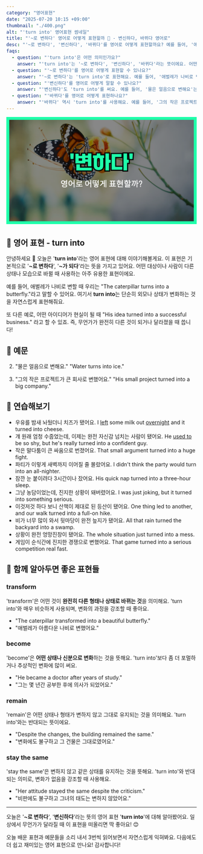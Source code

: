```yaml
---
category: "영어표현"
date: "2025-07-20 10:15 +09:00"
thumbnail: "./400.png"
alt: "'turn into' 영어표현 썸네일"
title: "'~로 변하다' 영어로 어떻게 표현할까 🐛 - 변신하다, 바뀌다 영어로"
desc: "'~로 변하다', '변신하다', '바뀌다'를 영어로 어떻게 표현할까요? 예를 들어, '애벌레가 나비로 변하다', '작은 프로젝트가 큰 회사로 바뀌다' 등을 영어로 표현하는 법을 배워봅시다. 다양한 예문을 통해서 연습하고 본인의 표현으로 만들어 보세요."
faqs:
  - question: "'turn into'은 어떤 의미인가요?"
    answer: "'turn into'는 '~로 변하다', '변신하다', '바뀌다'라는 뜻이에요. 어떤 대상이나 사람이 다른 상태나 모습으로 변화할 때 사용해요."
  - question: "'~로 변하다'를 영어로 어떻게 표현할 수 있나요?"
    answer: "'~로 변하다'는 'turn into'로 표현해요. 예를 들어, '애벌레가 나비로 변하다'는 'The caterpillar turns into a butterfly.'라고 말해요."
  - question: "'변신하다'를 영어로 어떻게 말할 수 있나요?"
    answer: "'변신하다'도 'turn into'를 써요. 예를 들어, '물은 얼음으로 변해요'는 'Water turns into ice.'라고 표현해요."
  - question: "'바뀌다'를 영어로 어떻게 표현하나요?"
    answer: "'바뀌다' 역시 'turn into'를 사용해요. 예를 들어, '그의 작은 프로젝트가 큰 회사로 바뀌었어요'는 'His small project turned into a big company.'라고 해요."
---
```


!['turn into' 영어표현](./400.png)

## 🌟 영어 표현 - turn into

안녕하세요 👋 오늘은 '**turn into**'라는 영어 표현에 대해 이야기해볼게요. 이 표현은 기본적으로 '**~로 변하다**', '**~가 되다**'라는 뜻을 가지고 있어요. 어떤 대상이나 사람이 다른 상태나 모습으로 바뀔 때 사용하는 아주 유용한 표현이에요.

예를 들어, 애벌레가 나비로 변할 때 우리는 "The caterpillar turns into a butterfly."라고 말할 수 있어요. 여기서 **turn into**는 단순히 외모나 상태가 변화하는 것을 자연스럽게 표현해줘요.

또 다른 예로, 어떤 아이디어가 현실이 될 때 "His idea turned into a successful business." 라고 할 수 있죠. 즉, 무언가가 완전히 다른 것이 되거나 달라졌을 때 씁니다!

## 📖 예문

2. "물은 얼음으로 변해요."
   "Water turns into ice."

3. "그의 작은 프로젝트가 큰 회사로 변했어요."
   "His small project turned into a big company."

## 💬 연습해보기

<ul data-interactive-list>

  <li data-interactive-item>
    <span data-toggler>우유를 밤새 놔뒀더니 치즈가 됐어요.</span>
    <span data-answer>I <a href="/blog/in-english/402.leave/">left</a> some milk out <a href="/blog/in-english/134.overnight/">overnight</a> and it turned into cheese.</span>
  </li>

  <li data-interactive-item>
    <span data-toggler>걔 원래 엄청 수줍었는데, 이제는 완전 자신감 넘치는 사람이 됐어요.</span>
    <span data-answer>He <a href="/blog/in-english/143.used-to/">used to</a> be so shy, but he's really turned into a confident guy.</span>
  </li>

  <li data-interactive-item>
    <span data-toggler>작은 말다툼이 큰 싸움으로 번졌어요.</span>
    <span data-answer>That small argument turned into a huge fight.</span>
  </li>

  <li data-interactive-item>
    <span data-toggler>파티가 이렇게 새벽까지 이어질 줄 몰랐어요.</span>
    <span data-answer>I didn't think the party would turn into an all-nighter.</span>
  </li>

  <li data-interactive-item>
    <span data-toggler>잠깐 눈 붙이려다 3시간이나 잤어요.</span>
    <span data-answer>His quick nap turned into a three-hour sleep.</span>
  </li>

  <li data-interactive-item>
    <span data-toggler>그냥 농담이었는데, 진지한 상황이 돼버렸어요.</span>
    <span data-answer>I was just joking, but it turned into something serious.</span>
  </li>

  <li data-interactive-item>
    <span data-toggler>이것저것 하다 보니 산책이 제대로 된 등산이 됐어요.</span>
    <span data-answer>One thing led to another, and our walk turned into a full-on hike.</span>
  </li>

  <li data-interactive-item>
    <span data-toggler>비가 너무 많이 와서 뒷마당이 완전 늪지가 됐어요.</span>
    <span data-answer>All that rain turned the backyard into a swamp.</span>
  </li>

  <li data-interactive-item>
    <span data-toggler>상황이 완전 엉망진창이 됐어요.</span>
    <span data-answer>The whole situation just turned into a mess.</span>
  </li>

  <li data-interactive-item>
    <span data-toggler>게임이 순식간에 진지한 경쟁으로 변했어요.</span>
    <span data-answer>That game turned into a serious competition real fast.</span>
  </li>

</ul>

## 🤝 함께 알아두면 좋은 표현들

### transform

'transform'은 어떤 것이 **완전히 다른 형태나 상태로 바뀌는 것**을 의미해요. 'turn into'와 매우 비슷하게 사용되며, 변화의 과정을 강조할 때 좋아요.

- "The caterpillar transformed into a beautiful butterfly."
- "애벌레가 아름다운 나비로 변했어요."

### become

'become'은 **어떤 상태나 신분으로 변화**하는 것을 뜻해요. 'turn into'보다 좀 더 포멀하거나 추상적인 변화에 많이 써요.

- "He became a doctor after years of study."
- "그는 몇 년간 공부한 후에 의사가 되었어요."

### remain

'remain'은 어떤 상태나 형태가 변하지 않고 그대로 유지되는 것을 의미해요. 'turn into'와는 반대되는 뜻이에요.

- "Despite the changes, the building remained the same."
- "변화에도 불구하고 그 건물은 그대로였어요."

### stay the same

'stay the same'은 변하지 않고 같은 상태를 유지하는 것을 뜻해요. 'turn into'와 반대되는 의미로, 변화가 없음을 강조할 때 사용해요.

- "Her attitude stayed the same despite the criticism."
- "비판에도 불구하고 그녀의 태도는 변하지 않았어요."

---

오늘은 '**~로 변하다**', '**변신하다**'라는 뜻의 영어 표현 '**turn into**'에 대해 알아봤어요. 일상에서 무언가가 달라질 때 이 표현을 떠올리면 딱 좋아요! 😊

오늘 배운 표현과 예문들을 소리 내서 3번씩 읽어보면서 자연스럽게 익혀봐요. 다음에도 더 쉽고 재미있는 영어 표현으로 만나요! 감사합니다!
